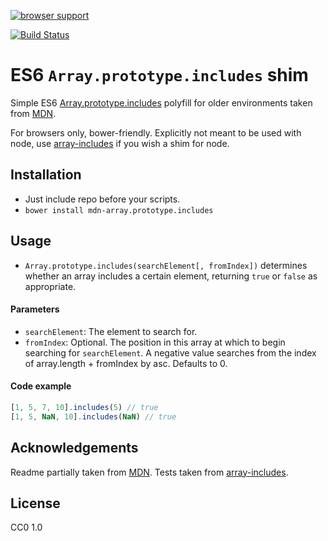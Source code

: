 [![browser support](https://ci.testling.com/BendingBender/MDN-Array.prototype.includes.png)](https://ci.testling.com/BendingBender/MDN-Array.prototype.includes)

[![Build Status](https://travis-ci.org/BendingBender/MDN-Array.prototype.includes.svg?branch=master)](https://travis-ci.org/BendingBender/MDN-Array.prototype.includes)

# ES6 `Array.prototype.includes` shim

Simple ES6 [Array.prototype.includes](https://tc39.github.io/ecma262/#sec-array.prototype.includes) polyfill for older environments taken from [MDN](https://developer.mozilla.org/en-US/docs/Web/JavaScript/Reference/Global_Objects/Array/includes#Polyfill).

For browsers only, bower-friendly. Explicitly not meant to be used with node, use [array-includes](https://github.com/ljharb/array-includes) if you wish a shim for node.

## Installation
* Just include repo before your scripts.
* `bower install mdn-array.prototype.includes`

## Usage

* `Array.prototype.includes(searchElement[, fromIndex])` determines whether an array includes a certain element, returning `true` or `false` as appropriate.

#### Parameters

* `searchElement`: The element to search for.
* `fromIndex`: Optional. The position in this array at which to begin searching for `searchElement`. A negative value searches from the index of array.length + fromIndex by asc. Defaults to 0.

#### Code example

```javascript
[1, 5, 7, 10].includes(5) // true
[1, 5, NaN, 10].includes(NaN) // true
```


## Acknowledgements

Readme partially taken from [MDN](https://developer.mozilla.org/en-US/docs/Web/JavaScript/Reference/Global_Objects/Array/includes).
Tests taken from [array-includes](https://github.com/ljharb/array-includes).

## License
CC0 1.0
